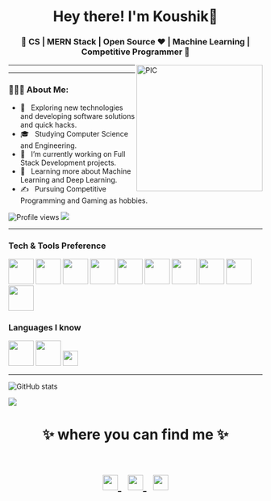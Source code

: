 <h1 align="center">Hey there! I'm Koushik👋 </h1> 
<h3 align="center">🚀 CS | MERN Stack | Open Source ♥ | Machine Learning | Competitive Programmer  🚀</h3>

<img align="right" alt="PIC" height="250px" src="https://media-exp1.licdn.com/dms/image/C5616AQGMKNNvpayyvQ/profile-displaybackgroundimage-shrink_350_1400/0/1610185991992?e=1615420800&v=beta&t=b4gRuZXs0E5u1Knm7ecaJ-ej-U9jKnokV_Y_cPugl7Q" />

<hr><hr>
<div align="left"> 
  <h3> 👨🏻‍💻 About Me: </h3>
  

  - 🤔 &nbsp; Exploring new technologies and developing software solutions and quick hacks.
  - 🎓 &nbsp; Studying Computer Science and Engineering.
  - 💼 &nbsp; I’m currently working on Full Stack Development projects.
  - 🌱 &nbsp; Learning more about Machine Learning and Deep Learning.
  - ✍️ &nbsp; Pursuing Competitive Programming and Gaming as hobbies.
 
  ![Profile views](https://gpvc.arturio.dev/koushikd9)  <img src="https://img.shields.io/github/followers/koushikd9?label=Follow" style=" float:left, margin-right:10px" />
</div> 

 <hr>
 
 ### Tech & Tools Preference
 
<code><a href="https://reactjs.org/" target="_blank"><img height="50" src="https://www.vectorlogo.zone/logos/reactjs/reactjs-ar21.svg"></a></code>
<code><a href="https://nodejs.org/en/" target="_blank"><img height="50" src="https://www.vectorlogo.zone/logos/nodejs/nodejs-horizontal.svg"></a></code>
<code><a href="https://www.mongodb.com/" target="_blank"><img height="50" src="https://www.vectorlogo.zone/logos/mongodb/mongodb-ar21.svg"></a></code>
<code><a href="https://www.mysql.com/" target="_blank"><img height="50" src="https://www.vectorlogo.zone/logos/mysql/mysql-ar21.svg"></a></code>
<code><a href="https://www.tensorflow.org/" target="_blank"><img height="50" src="https://www.vectorlogo.zone/logos/tensorflow/tensorflow-ar21.svg"></a></code>
<code><a href="https://pytorch.org/" target="_blank"><img height="50" src="https://www.vectorlogo.zone/logos/pytorch/pytorch-ar21.svg"></a></code>
<code><a href="https://jupyter.org/" target="_blank"><img height="50" src="https://www.vectorlogo.zone/logos/jupyter/jupyter-ar21.svg"></a></code>
<code><a href="https://git-scm.com/" target="_blank"><img height="50" src="https://www.vectorlogo.zone/logos/git-scm/git-scm-ar21.svg"></a></code>
<code><a href="https://aws.amazon.com/" target="_blank"><img height="50" src="https://www.vectorlogo.zone/logos/amazon_aws/amazon_aws-ar21.svg"></a></code>
<code><a href="https://cloud.google.com/" target="_blank"><img height="50" src="https://www.vectorlogo.zone/logos/google_cloud/google_cloud-ar21.svg"></a></code>

### Languages I know

<code><a href="https://www.python.org/" target="_blank"><img height="50" src="https://www.vectorlogo.zone/logos/python/python-ar21.svg"></a></code>
<code><a href="https://developer.mozilla.org/en-US/docs/Web/JavaScript" target="_blank"><img height="50" src="https://www.vectorlogo.zone/logos/javascript/javascript-ar21.svg"></a></code>
<code><a href="https://devdocs.io/c/" target="_blank"><img height="30" src="https://img.shields.io/badge/-C%20&%20C++-659ad2?style=flat&logo=c%2B%2B&logoColor=ffffff"></a></code>

<hr>

![GitHub stats](https://github-readme-stats.vercel.app/api?username=koushikd9&show_icons=true&hide_border=true)

<img src="https://yata-apix-a9caea66-ad78-425f-aa08-e292558ebb65.lss.locawebcorp.com.br/b7c7dbff38ae4f419c94ce8d2254b9d9.png">

<h1 align="center">
✨ where you can find me ✨
  
  <p align="center"><br/>
   <a href="mailto:koushik1590@gmail.com">
    <img src="https://www.vectorlogo.zone/logos/gmail/gmail-icon.svg" width="30px">
  </a>
  &nbsp;
  <a href="https://github.com/koushikd9">
    <img src="https://www.vectorlogo.zone/logos/github/github-tile.svg" width="30px">
  </a>
    &nbsp;
  <a href="www.linkedin.com/in/koushid1590">
    <img src="https://www.vectorlogo.zone/logos/linkedin/linkedin-icon.svg" width="30px">
  </a>
</p>
</h1>
